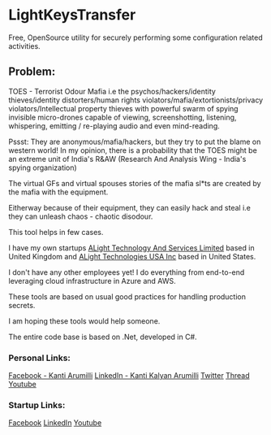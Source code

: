 # LightKeysTransfer

Free, OpenSource utility for securely performing some configuration related activities.

## Problem:
TOES - Terrorist Odour Mafia i.e the psychos/hackers/identity thieves/identity distorters/human rights violators/mafia/extortionists/privacy violators/Intellectual property thieves with powerful 
swarm of spying invisible micro-drones capable of viewing, screenshotting, listening, whispering, emitting / re-playing audio and even mind-reading.

Pssst: They are anonymous/mafia/hackers, but they try to put the blame on western world! In my opinion, there is a probability that the TOES might be an extreme unit of India's R&AW 
(Research And Analysis Wing - India's spying organization)

The virtual GFs and virtual spouses stories of the mafia sl*ts are created by the mafia with the equipment.

Eitherway because of their equipment, they can easily hack and steal i.e they can unleash chaos - chaotic disodour.

This tool helps in few cases.

I have my own startups [ALight Technology And Services Limited](https://www.alightservices.com/)
 based in United Kingdom and [ALight Technologies USA Inc](https://www.alightservices.com/) based in United States.

I don't have any other employees yet! I do everything from end-to-end leveraging cloud infrastructure in Azure and AWS.

These tools are based on usual good practices for handling production secrets.

I am hoping these tools would help someone.

The entire code base is based on .Net, developed in C#.

### Personal Links:
[Facebook - Kanti Arumilli](https://www.facebook.com/kanti.arumilli)
[LinkedIn - Kanti Kalyan Arumilli](https://www.linkedin.com/in/kanti-kalyan-arumilli/)
[Twitter](https://twitter.com/KantiKalyanA/)
[Thread](https://www.threads.net/@kantiarumilli)
[Youtube](https://www.youtube.com/@kantikalyanarumilli)

### Startup Links:
[Facebook](https://www.facebook.com/ALightTechnologyAndServicesLimited/)
[LinkedIn](https://www.linkedin.com/company/alight-technology-and-services-limited/)
[Youtube](https://www.youtube.com/@alighttechnologyandservicesltd)
